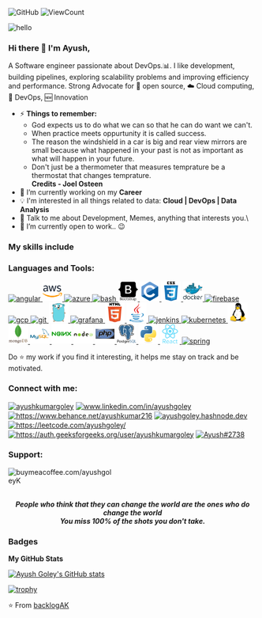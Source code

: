 ![GitHub](https://img.shields.io/badge/license-MIT-lightgrey?style=flat)
![ViewCount](https://views.whatilearened.today/views/github/backlogAK/backlogAK.svg?cache=remove)

![hello](https://user-images.githubusercontent.com/94915531/202961617-c7883e7d-ccff-4daa-a986-dedb06958962.gif)

### Hi there 👋 I'm Ayush,

A Software engineer passionate about DevOps.:bar_chart:. I like development, building pipelines, exploring scalability problems and improving efficiency and performance. Strong Advocate for 📜 open source, :cloud: Cloud computing, 🚀 DevOps, :new: Innovation


- ⚡ **Things to remember:** 
	- God expects us to do what we can so that he can do want we can't.
	- When practice meets oppurtunity it is called success.
	- The reason the windshield in a car is big and rear view mirrors are small because what happened in your past is not as important as what will happen in your           future.
	- Don't just be a thermometer that measures temprature be a thermostat that changes temprature. \
	           **Credits - Joel Osteen**
- 🔭 I’m currently working on my **Career**
- :bulb: I'm interested in all things related to data: **Cloud | DevOps | Data Analysis**
- 💬 Talk to me about Development, Memes, anything that interests you.\        
- 🌱 I’m currently open to work.. 😉

### My skills include

<h3 align="left">Languages and Tools:</h3>
<p align="left"> <a href="https://angular.io" target="_blank" rel="noreferrer"> <img src="https://angular.io/assets/images/logos/angular/angular.svg" alt="angular" width="40" height="40"/> </a> <a href="https://aws.amazon.com" target="_blank" rel="noreferrer"> <img src="https://raw.githubusercontent.com/devicons/devicon/master/icons/amazonwebservices/amazonwebservices-original-wordmark.svg" alt="aws" width="40" height="40"/> </a> <a href="https://azure.microsoft.com/en-in/" target="_blank" rel="noreferrer"> <img src="https://www.vectorlogo.zone/logos/microsoft_azure/microsoft_azure-icon.svg" alt="azure" width="40" height="40"/> </a> <a href="https://www.gnu.org/software/bash/" target="_blank" rel="noreferrer"> <img src="https://www.vectorlogo.zone/logos/gnu_bash/gnu_bash-icon.svg" alt="bash" width="40" height="40"/> </a> <a href="https://getbootstrap.com" target="_blank" rel="noreferrer"> <img src="https://raw.githubusercontent.com/devicons/devicon/master/icons/bootstrap/bootstrap-plain-wordmark.svg" alt="bootstrap" width="40" height="40"/> </a> <a href="https://www.cprogramming.com/" target="_blank" rel="noreferrer"> <img src="https://raw.githubusercontent.com/devicons/devicon/master/icons/c/c-original.svg" alt="c" width="40" height="40"/> </a> <a href="https://www.w3schools.com/css/" target="_blank" rel="noreferrer"> <img src="https://raw.githubusercontent.com/devicons/devicon/master/icons/css3/css3-original-wordmark.svg" alt="css3" width="40" height="40"/> </a> <a href="https://www.docker.com/" target="_blank" rel="noreferrer"> <img src="https://raw.githubusercontent.com/devicons/devicon/master/icons/docker/docker-original-wordmark.svg" alt="docker" width="40" height="40"/> </a> <a href="https://firebase.google.com/" target="_blank" rel="noreferrer"> <img src="https://www.vectorlogo.zone/logos/firebase/firebase-icon.svg" alt="firebase" width="40" height="40"/> </a> <a href="https://cloud.google.com" target="_blank" rel="noreferrer"> <img src="https://www.vectorlogo.zone/logos/google_cloud/google_cloud-icon.svg" alt="gcp" width="40" height="40"/> </a> <a href="https://git-scm.com/" target="_blank" rel="noreferrer"> <img src="https://www.vectorlogo.zone/logos/git-scm/git-scm-icon.svg" alt="git" width="40" height="40"/> </a> <a href="https://golang.org" target="_blank" rel="noreferrer"> <img src="https://raw.githubusercontent.com/devicons/devicon/master/icons/go/go-original.svg" alt="go" width="40" height="40"/> </a> <a href="https://grafana.com" target="_blank" rel="noreferrer"> <img src="https://www.vectorlogo.zone/logos/grafana/grafana-icon.svg" alt="grafana" width="40" height="40"/> </a> <a href="https://www.w3.org/html/" target="_blank" rel="noreferrer"> <img src="https://raw.githubusercontent.com/devicons/devicon/master/icons/html5/html5-original-wordmark.svg" alt="html5" width="40" height="40"/> </a> <a href="https://www.java.com" target="_blank" rel="noreferrer"> <img src="https://raw.githubusercontent.com/devicons/devicon/master/icons/java/java-original.svg" alt="java" width="40" height="40"/> </a> <a href="https://www.jenkins.io" target="_blank" rel="noreferrer"> <img src="https://www.vectorlogo.zone/logos/jenkins/jenkins-icon.svg" alt="jenkins" width="40" height="40"/> </a> <a href="https://kubernetes.io" target="_blank" rel="noreferrer"> <img src="https://www.vectorlogo.zone/logos/kubernetes/kubernetes-icon.svg" alt="kubernetes" width="40" height="40"/> </a> <a href="https://www.linux.org/" target="_blank" rel="noreferrer"> <img src="https://raw.githubusercontent.com/devicons/devicon/master/icons/linux/linux-original.svg" alt="linux" width="40" height="40"/> </a> <a href="https://www.mongodb.com/" target="_blank" rel="noreferrer"> <img src="https://raw.githubusercontent.com/devicons/devicon/master/icons/mongodb/mongodb-original-wordmark.svg" alt="mongodb" width="40" height="40"/> </a> <a href="https://www.mysql.com/" target="_blank" rel="noreferrer"> <img src="https://raw.githubusercontent.com/devicons/devicon/master/icons/mysql/mysql-original-wordmark.svg" alt="mysql" width="40" height="40"/> </a> <a href="https://www.nginx.com" target="_blank" rel="noreferrer"> <img src="https://raw.githubusercontent.com/devicons/devicon/master/icons/nginx/nginx-original.svg" alt="nginx" width="40" height="40"/> </a> <a href="https://nodejs.org" target="_blank" rel="noreferrer"> <img src="https://raw.githubusercontent.com/devicons/devicon/master/icons/nodejs/nodejs-original-wordmark.svg" alt="nodejs" width="40" height="40"/> </a> <a href="https://www.php.net" target="_blank" rel="noreferrer"> <img src="https://raw.githubusercontent.com/devicons/devicon/master/icons/php/php-original.svg" alt="php" width="40" height="40"/> </a> <a href="https://www.postgresql.org" target="_blank" rel="noreferrer"> <img src="https://raw.githubusercontent.com/devicons/devicon/master/icons/postgresql/postgresql-original-wordmark.svg" alt="postgresql" width="40" height="40"/> </a> <a href="https://www.python.org" target="_blank" rel="noreferrer"> <img src="https://raw.githubusercontent.com/devicons/devicon/master/icons/python/python-original.svg" alt="python" width="40" height="40"/> </a> <a href="https://reactjs.org/" target="_blank" rel="noreferrer"> <img src="https://raw.githubusercontent.com/devicons/devicon/master/icons/react/react-original-wordmark.svg" alt="react" width="40" height="40"/> </a> <a href="https://spring.io/" target="_blank" rel="noreferrer"> <img src="https://www.vectorlogo.zone/logos/springio/springio-icon.svg" alt="spring" width="40" height="40"/> </a> </p>
    
   Do :star: my work if you find it interesting, it helps me stay on track and be motivated.
   
<h3 align="left">Connect with me:</h3>
<p align="left">
<a href="https://twitter.com/ayushkumargoley" target="blank"><img align="center" src="https://raw.githubusercontent.com/rahuldkjain/github-profile-readme-generator/master/src/images/icons/Social/twitter.svg" alt="ayushkumargoley" height="30" width="40" /></a>
<a href="https://linkedin.com/in/www.linkedin.com/in/ayushgoley" target="blank"><img align="center" src="https://raw.githubusercontent.com/rahuldkjain/github-profile-readme-generator/master/src/images/icons/Social/linked-in-alt.svg" alt="www.linkedin.com/in/ayushgoley" height="30" width="40" /></a>
<a href="https://www.behance.net/https://www.behance.net/ayushkumar216" target="blank"><img align="center" src="https://raw.githubusercontent.com/rahuldkjain/github-profile-readme-generator/master/src/images/icons/Social/behance.svg" alt="https://www.behance.net/ayushkumar216" height="30" width="40" /></a>
<a href="https://hashnode.com/ayushgoley.hashnode.dev" target="blank"><img align="center" src="https://raw.githubusercontent.com/rahuldkjain/github-profile-readme-generator/master/src/images/icons/Social/hashnode.svg" alt="ayushgoley.hashnode.dev" height="30" width="40" /></a>
<a href="https://www.leetcode.com/https://leetcode.com/ayushgoley/" target="blank"><img align="center" src="https://raw.githubusercontent.com/rahuldkjain/github-profile-readme-generator/master/src/images/icons/Social/leet-code.svg" alt="https://leetcode.com/ayushgoley/" height="30" width="40" /></a>
<a href="https://auth.geeksforgeeks.org/user/https://auth.geeksforgeeks.org/user/ayushkumargoley" target="blank"><img align="center" src="https://raw.githubusercontent.com/rahuldkjain/github-profile-readme-generator/master/src/images/icons/Social/geeks-for-geeks.svg" alt="https://auth.geeksforgeeks.org/user/ayushkumargoley" height="30" width="40" /></a>
<a href="https://discord.gg/Ayush#2738" target="blank"><img align="center" src="https://raw.githubusercontent.com/rahuldkjain/github-profile-readme-generator/master/src/images/icons/Social/discord.svg" alt="Ayush#2738" height="30" width="40" /></a>
</p>

<h3 align="left">Support:</h3>
<p><a href="https://www.buymeacoffee.com/buymeacoffee.com/ayushgoleyK"> <img align="left" src="https://cdn.buymeacoffee.com/buttons/v2/default-yellow.png" height="50" width="210" alt="buymeacoffee.com/ayushgoleyK" /></a></p><br><br>

<br>
<p align="center">
   <b><i>People who think that they can change the world are the ones who do change the world</i></b>
   <br>
	<b><i>You miss 100% of the shots you don't take.</i></b>
</p>       

### Badges

<b>My GitHub Stats</b>

<a href="https://github.com/backlogAK"><img src="https://github-readme-stats.vercel.app/api?username=backlogAK&show_icons=true&hide=prs,contribs&count_private=true&title_color=10b981&text_color=ffffff&icon_color=0891b2&bg_color=1c1917&hide_border=true&show_icons=true" alt="Ayush Goley's GitHub stats" /></a>

<!--
<a href="https://github.com/backlogAK" align="left"><img src="https://github-readme-stats.vercel.app/api/top-langs/?username=backlogAK&langs_count=10&title_color=10b981&text_color=ffffff&icon_color=0891b2&bg_color=1c1917&hide_border=true&locale=en&custom_title=Top%20%Languages" alt="Top Languages" /></a> -->

[![trophy](https://github-profile-trophy.vercel.app/?username=backlogAK&theme=gruvbox&row=1)](https://github.com/backlogAK)
 
 ⭐️ From [backlogAK](https://github.com/backlogAK)
